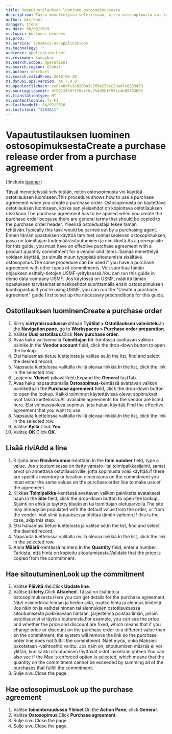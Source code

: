 ```yaml
---
title: Vapautustilauksen luominen ostosopimuksesta
description: Tässä menettelyssä selvitetään, miten ostosopimusta voi käyttää ostotilauksen luomiseen.
author: mkirknel
manager: tfehr
ms.date: 08/09/2019
ms.topic: business-process
ms.prod: ''
ms.service: dynamics-ax-applications
ms.technology: ''
audience: Application User
ms.reviewer: kamaybac
ms.search.scope: Operations
ms.search.region: Global
ms.author: mkirknel
ms.search.validFrom: 2016-06-30
ms.dyn365.ops.version: AX 7.0.0
ms.openlocfilehash: ee0c40dfc3c820343c7054238cc2da47e8203d59
ms.sourcegitcommit: 4f9912439ff78acf0c754d5bff972c4b85763093
ms.translationtype: HT
ms.contentlocale: fi-FI
ms.lasthandoff: 04/02/2020
ms.locfileid: "3204811"
---
```

# <a name="create-a-purchase-release-order-from-a-purchase-agreement"></a><span data-ttu-id="1bf03-103">Vapautustilauksen luominen ostosopimuksesta</span><span class="sxs-lookup"><span data-stu-id="1bf03-103">Create a purchase release order from a purchase agreement</span></span>

[!include [banner](../../includes/banner.md)]

<span data-ttu-id="1bf03-104">Tässä menettelyssä selvitetään, miten ostosopimusta voi käyttää ostotilauksen luomiseen.</span><span class="sxs-lookup"><span data-stu-id="1bf03-104">This procedure shows how to use a purchase agreement when you create a purchase order.</span></span> <span data-ttu-id="1bf03-105">Ostosopimusta on käytettävä ostotilauksen luomiseen, koska sen yleisehdot on kopioitava ostotilauksen otsikkoon.</span><span class="sxs-lookup"><span data-stu-id="1bf03-105">The purchase agreement has to be applied when you create the purchase order because there are general terms that should be copied to the purchase order header.</span></span> <span data-ttu-id="1bf03-106">Yleensä ostoedustaja tekee tämän tehtävän.</span><span class="sxs-lookup"><span data-stu-id="1bf03-106">Typically this task would be carried out by a purchasing agent.</span></span> <span data-ttu-id="1bf03-107">Ennen tämän opastuksen käyttöä tarvitset voimassaolevan ostosopimuksen, jossa on toimittajan tuotemääräsitoutuminen ja nimikkeitä.</span><span class="sxs-lookup"><span data-stu-id="1bf03-107">As a prerequisite for this guide, you must have an effective purchase agreement with a product quantity commitment for a vendor and items.</span></span> <span data-ttu-id="1bf03-108">Samaa menettelyä voidaan käyttää, jos sinulla muun tyyppisiä sitoutumisia sisältävä ostosopimus.</span><span class="sxs-lookup"><span data-stu-id="1bf03-108">The same procedure can be used if you have a purchase agreement with other types of commitments.</span></span> <span data-ttu-id="1bf03-109">Voit suorittaa tämän ohjauksen esittely-tietojen USMF-yrityksessä.</span><span class="sxs-lookup"><span data-stu-id="1bf03-109">You can run this guide in demo data company USMF.</span></span> <span data-ttu-id="1bf03-110">Jos käytössä on USMF, määritä tämän opastuksen tarvitsemat ennakkoehdot suorittamalla ensin ostosopimuksen luontiopastus.</span><span class="sxs-lookup"><span data-stu-id="1bf03-110">If you're using USMF, you can run the "Create a purchase agreement" guide first to set up the necessary preconditions for this guide.</span></span>


## <a name="create-a-purchase-order"></a><span data-ttu-id="1bf03-111">Ostotilauksen luominen</span><span class="sxs-lookup"><span data-stu-id="1bf03-111">Create a purchase order</span></span>
1. <span data-ttu-id="1bf03-112">Siirry **siirtymisruudussa**kohtaan **Työtilat > Ostotilauksen valmistelu.**</span><span class="sxs-lookup"><span data-stu-id="1bf03-112">In the **Navigation pane**, go to **Workspaces > Purchase order preparation**.</span></span> 
2. <span data-ttu-id="1bf03-113">Valitse **Uusi ostotilaus**.</span><span class="sxs-lookup"><span data-stu-id="1bf03-113">Click **New purchase order**.</span></span>
3. <span data-ttu-id="1bf03-114">Avaa haku valitsemalla **Toimittajan tili** -kentässä avattavan valikon painike.</span><span class="sxs-lookup"><span data-stu-id="1bf03-114">In the **Vendor account** field, click the drop-down button to open the lookup.</span></span>
4. <span data-ttu-id="1bf03-115">Etsi haluamasi tietue luettelosta ja valitse se.</span><span class="sxs-lookup"><span data-stu-id="1bf03-115">In the list, find and select the desired record.</span></span>
5. <span data-ttu-id="1bf03-116">Napsauta luettelossa valitulla rivillä olevaa linkkiä.</span><span class="sxs-lookup"><span data-stu-id="1bf03-116">In the list, click the link in the selected row.</span></span>
6. <span data-ttu-id="1bf03-117">Laajenna **Yleiset**-pikavälilehti.</span><span class="sxs-lookup"><span data-stu-id="1bf03-117">Expand the **General** fastTab.</span></span>
7. <span data-ttu-id="1bf03-118">Avaa haku napsauttamalla **Ostosopimus**-kentässä avattavan valikon painiketta.</span><span class="sxs-lookup"><span data-stu-id="1bf03-118">In the **Purchase agreement** field, click the drop-down button to open the lookup.</span></span> <span data-ttu-id="1bf03-119">Kaikki toiminnot käytettävissä olevat sopimukset ovat tässä luettelossa.</span><span class="sxs-lookup"><span data-stu-id="1bf03-119">All available agreements for the vendor are listed here.</span></span> <span data-ttu-id="1bf03-120">Etsi voimassaoleva sopimus, jota haluat käyttää.</span><span class="sxs-lookup"><span data-stu-id="1bf03-120">Find the effective agreement that you want to use.</span></span>  
8. <span data-ttu-id="1bf03-121">Napsauta luettelossa valitulla rivillä olevaa linkkiä.</span><span class="sxs-lookup"><span data-stu-id="1bf03-121">In the list, click the link in the selected row.</span></span>
9. <span data-ttu-id="1bf03-122">Valitse **Kyllä**.</span><span class="sxs-lookup"><span data-stu-id="1bf03-122">Click **Yes**.</span></span>
10. <span data-ttu-id="1bf03-123">Valitse **OK**.</span><span class="sxs-lookup"><span data-stu-id="1bf03-123">Click **OK**.</span></span>

## <a name="add-a-line"></a><span data-ttu-id="1bf03-124">Lisää rivi</span><span class="sxs-lookup"><span data-stu-id="1bf03-124">Add a line</span></span>
1. <span data-ttu-id="1bf03-125">Kirjoita arvo **Nimiketunnus**-kenttään.</span><span class="sxs-lookup"><span data-stu-id="1bf03-125">In the **Item number** field, type a value.</span></span> <span data-ttu-id="1bf03-126">Jos sitoutumisessa on tietty varasto- tai toimipaikkasijainti, samat arvot on annettava ostotilausriville, jotta sopimusta voisi käyttää.</span><span class="sxs-lookup"><span data-stu-id="1bf03-126">If there are specific inventory or location dimensions on the commitment you must enter the same values on the purchase order line to make use of the agreement.</span></span>  
2. <span data-ttu-id="1bf03-127">Klikkaa **Toimipaikka**-kentässä avattavan valikon painiketta avataksesi haun.</span><span class="sxs-lookup"><span data-stu-id="1bf03-127">In the **Site** field, click the drop-down button to open the lookup.</span></span> <span data-ttu-id="1bf03-128">Sijainti on ehkä jo täytetty tilauksen tai toimittajan oletusarvolla.</span><span class="sxs-lookup"><span data-stu-id="1bf03-128">The site may already be populated with the default value from the order, or from the vendor.</span></span> <span data-ttu-id="1bf03-129">Voit siinä tapauksessa ohittaa tämän vaiheen.</span><span class="sxs-lookup"><span data-stu-id="1bf03-129">If this is the case, skip this step.</span></span>  
3. <span data-ttu-id="1bf03-130">Etsi haluamasi tietue luettelosta ja valitse se.</span><span class="sxs-lookup"><span data-stu-id="1bf03-130">In the list, find and select the desired record.</span></span>
4. <span data-ttu-id="1bf03-131">Napsauta luettelossa valitulla rivillä olevaa linkkiä.</span><span class="sxs-lookup"><span data-stu-id="1bf03-131">In the list, click the link in the selected row.</span></span>
5. <span data-ttu-id="1bf03-132">Anna **Määrä**-kentässä numero.</span><span class="sxs-lookup"><span data-stu-id="1bf03-132">In the **Quantity** field, enter a number.</span></span> <span data-ttu-id="1bf03-133">Tarkista, että hinta on kopioitu sitoutumisesta.</span><span class="sxs-lookup"><span data-stu-id="1bf03-133">Validate that the price is copied from the commitment.</span></span>  

## <a name="look-up-the-commitment"></a><span data-ttu-id="1bf03-134">Hae sitoutuminen</span><span class="sxs-lookup"><span data-stu-id="1bf03-134">Look up the commitment</span></span>
1. <span data-ttu-id="1bf03-135">Valitse **Päivitä rivi**.</span><span class="sxs-lookup"><span data-stu-id="1bf03-135">Click **Update line**.</span></span>
2. <span data-ttu-id="1bf03-136">Valitse **Liitetty**.</span><span class="sxs-lookup"><span data-stu-id="1bf03-136">Click **Attached**.</span></span> <span data-ttu-id="1bf03-137">Tässä on lisätietoja ostosopimuksesta.</span><span class="sxs-lookup"><span data-stu-id="1bf03-137">Here you can get details for the purchase agreement.</span></span> <span data-ttu-id="1bf03-138">Näet esimerkiksi hinnan ja tiedon siitä, ovatko hinta ja alennus kiinteitä. Jos näin on ja vaihdat hinnan tai alennuksen ostotilauksessa sitoutumisesta poikkeavaan hintaan, järjestelmä poistaa linkin, jolloin ostotilausrivi ei täytä sitoutumista.</span><span class="sxs-lookup"><span data-stu-id="1bf03-138">For example, you can see the price and whether the price and discount are fixed, which means that if you change price or discount on the purchase order to a different value than on the commitment, the system will remove the link so the purchase order line does not fulfill the commitment.</span></span> <span data-ttu-id="1bf03-139">Näet myös, onko Maksimi pakotetaan -vaihtoehto valittu. Jos näin on, sitoutumisen määrää ei voi ylittää, kun kaikki sitoutumisen täyttävät ostot lasketaan yhteen.</span><span class="sxs-lookup"><span data-stu-id="1bf03-139">You can also see if the Max is enforced option is selected, which means that the quantity on the commitment cannot be exceeded by summing all of the purchases that fulfill the commitment.</span></span>  
3. <span data-ttu-id="1bf03-140">Sulje sivu.</span><span class="sxs-lookup"><span data-stu-id="1bf03-140">Close the page.</span></span>

## <a name="look-up-the-purchase-agreement"></a><span data-ttu-id="1bf03-141">Hae ostosopimus</span><span class="sxs-lookup"><span data-stu-id="1bf03-141">Look up the purchase agreement</span></span>
1. <span data-ttu-id="1bf03-142">Valitse **toimintoruudussa** **Yleiset**.</span><span class="sxs-lookup"><span data-stu-id="1bf03-142">On the **Action Pane**, click **General**.</span></span>
2. <span data-ttu-id="1bf03-143">Valitse **Ostosopimus**.</span><span class="sxs-lookup"><span data-stu-id="1bf03-143">Click **Purchase agreement**.</span></span>
3. <span data-ttu-id="1bf03-144">Sulje sivu.</span><span class="sxs-lookup"><span data-stu-id="1bf03-144">Close the page.</span></span>
4. <span data-ttu-id="1bf03-145">Sulje sivu.</span><span class="sxs-lookup"><span data-stu-id="1bf03-145">Close the page.</span></span>

